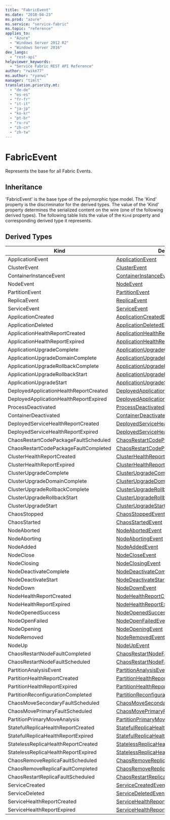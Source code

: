 ```yaml
---
title: "FabricEvent"
ms.date: "2018-04-23"
ms.prod: "azure"
ms.service: "service-fabric"
ms.topic: "reference"
applies_to: 
  - "Azure"
  - "Windows Server 2012 R2"
  - "Windows Server 2016"
dev_langs: 
  - "rest-api"
helpviewer_keywords: 
  - "Service Fabric REST API Reference"
author: "rwike77"
ms.author: "ryanwi"
manager: "timlt"
translation.priority.mt: 
  - "de-de"
  - "es-es"
  - "fr-fr"
  - "it-it"
  - "ja-jp"
  - "ko-kr"
  - "pt-br"
  - "ru-ru"
  - "zh-cn"
  - "zh-tw"
---
```

# FabricEvent

Represents the base for all Fabric Events.
## Inheritance

'FabricEvent' is the base type of the polymorphic type model. The 'Kind' property is the discriminator for the derived types. 
The value of the 'Kind' property determines the serialized content on the wire (one of the following derived types). 
The following table lists the value of the `Kind` property and corresponding derived type it represents.
## Derived Types

| Kind | Derived Type |
| --- | --- | 
| ApplicationEvent | [ApplicationEvent](sfclient-v62-model-applicationevent.md) |
| ClusterEvent | [ClusterEvent](sfclient-v62-model-clusterevent.md) |
| ContainerInstanceEvent | [ContainerInstanceEvent](sfclient-v62-model-containerinstanceevent.md) |
| NodeEvent | [NodeEvent](sfclient-v62-model-nodeevent.md) |
| PartitionEvent | [PartitionEvent](sfclient-v62-model-partitionevent.md) |
| ReplicaEvent | [ReplicaEvent](sfclient-v62-model-replicaevent.md) |
| ServiceEvent | [ServiceEvent](sfclient-v62-model-serviceevent.md) |
| ApplicationCreated | [ApplicationCreatedEvent](sfclient-v62-model-applicationcreatedevent.md) |
| ApplicationDeleted | [ApplicationDeletedEvent](sfclient-v62-model-applicationdeletedevent.md) |
| ApplicationHealthReportCreated | [ApplicationHealthReportCreatedEvent](sfclient-v62-model-applicationhealthreportcreatedevent.md) |
| ApplicationHealthReportExpired | [ApplicationHealthReportExpiredEvent](sfclient-v62-model-applicationhealthreportexpiredevent.md) |
| ApplicationUpgradeComplete | [ApplicationUpgradeCompleteEvent](sfclient-v62-model-applicationupgradecompleteevent.md) |
| ApplicationUpgradeDomainComplete | [ApplicationUpgradeDomainCompleteEvent](sfclient-v62-model-applicationupgradedomaincompleteevent.md) |
| ApplicationUpgradeRollbackComplete | [ApplicationUpgradeRollbackCompleteEvent](sfclient-v62-model-applicationupgraderollbackcompleteevent.md) |
| ApplicationUpgradeRollbackStart | [ApplicationUpgradeRollbackStartEvent](sfclient-v62-model-applicationupgraderollbackstartevent.md) |
| ApplicationUpgradeStart | [ApplicationUpgradeStartEvent](sfclient-v62-model-applicationupgradestartevent.md) |
| DeployedApplicationHealthReportCreated | [DeployedApplicationHealthReportCreatedEvent](sfclient-v62-model-deployedapplicationhealthreportcreatedevent.md) |
| DeployedApplicationHealthReportExpired | [DeployedApplicationHealthReportExpiredEvent](sfclient-v62-model-deployedapplicationhealthreportexpiredevent.md) |
| ProcessDeactivated | [ProcessDeactivatedEvent](sfclient-v62-model-processdeactivatedevent.md) |
| ContainerDeactivated | [ContainerDeactivatedEvent](sfclient-v62-model-containerdeactivatedevent.md) |
| DeployedServiceHealthReportCreated | [DeployedServiceHealthReportCreatedEvent](sfclient-v62-model-deployedservicehealthreportcreatedevent.md) |
| DeployedServiceHealthReportExpired | [DeployedServiceHealthReportExpiredEvent](sfclient-v62-model-deployedservicehealthreportexpiredevent.md) |
| ChaosRestartCodePackageFaultScheduled | [ChaosRestartCodePackageFaultScheduledEvent](sfclient-v62-model-chaosrestartcodepackagefaultscheduledevent.md) |
| ChaosRestartCodePackageFaultCompleted | [ChaosRestartCodePackageFaultCompletedEvent](sfclient-v62-model-chaosrestartcodepackagefaultcompletedevent.md) |
| ClusterHealthReportCreated | [ClusterHealthReportCreatedEvent](sfclient-v62-model-clusterhealthreportcreatedevent.md) |
| ClusterHealthReportExpired | [ClusterHealthReportExpiredEvent](sfclient-v62-model-clusterhealthreportexpiredevent.md) |
| ClusterUpgradeComplete | [ClusterUpgradeCompleteEvent](sfclient-v62-model-clusterupgradecompleteevent.md) |
| ClusterUpgradeDomainComplete | [ClusterUpgradeDomainCompleteEvent](sfclient-v62-model-clusterupgradedomaincompleteevent.md) |
| ClusterUpgradeRollbackComplete | [ClusterUpgradeRollbackCompleteEvent](sfclient-v62-model-clusterupgraderollbackcompleteevent.md) |
| ClusterUpgradeRollbackStart | [ClusterUpgradeRollbackStartEvent](sfclient-v62-model-clusterupgraderollbackstartevent.md) |
| ClusterUpgradeStart | [ClusterUpgradeStartEvent](sfclient-v62-model-clusterupgradestartevent.md) |
| ChaosStopped | [ChaosStoppedEvent](sfclient-v62-model-chaosstoppedevent.md) |
| ChaosStarted | [ChaosStartedEvent](sfclient-v62-model-chaosstartedevent.md) |
| NodeAborted | [NodeAbortedEvent](sfclient-v62-model-nodeabortedevent.md) |
| NodeAborting | [NodeAbortingEvent](sfclient-v62-model-nodeabortingevent.md) |
| NodeAdded | [NodeAddedEvent](sfclient-v62-model-nodeaddedevent.md) |
| NodeClose | [NodeCloseEvent](sfclient-v62-model-nodecloseevent.md) |
| NodeClosing | [NodeClosingEvent](sfclient-v62-model-nodeclosingevent.md) |
| NodeDeactivateComplete | [NodeDeactivateCompleteEvent](sfclient-v62-model-nodedeactivatecompleteevent.md) |
| NodeDeactivateStart | [NodeDeactivateStartEvent](sfclient-v62-model-nodedeactivatestartevent.md) |
| NodeDown | [NodeDownEvent](sfclient-v62-model-nodedownevent.md) |
| NodeHealthReportCreated | [NodeHealthReportCreatedEvent](sfclient-v62-model-nodehealthreportcreatedevent.md) |
| NodeHealthReportExpired | [NodeHealthReportExpiredEvent](sfclient-v62-model-nodehealthreportexpiredevent.md) |
| NodeOpenedSuccess | [NodeOpenedSuccessEvent](sfclient-v62-model-nodeopenedsuccessevent.md) |
| NodeOpenFailed | [NodeOpenFailedEvent](sfclient-v62-model-nodeopenfailedevent.md) |
| NodeOpening | [NodeOpeningEvent](sfclient-v62-model-nodeopeningevent.md) |
| NodeRemoved | [NodeRemovedEvent](sfclient-v62-model-noderemovedevent.md) |
| NodeUp | [NodeUpEvent](sfclient-v62-model-nodeupevent.md) |
| ChaosRestartNodeFaultCompleted | [ChaosRestartNodeFaultCompletedEvent](sfclient-v62-model-chaosrestartnodefaultcompletedevent.md) |
| ChaosRestartNodeFaultScheduled | [ChaosRestartNodeFaultScheduledEvent](sfclient-v62-model-chaosrestartnodefaultscheduledevent.md) |
| PartitionAnalysisEvent | [PartitionAnalysisEvent](sfclient-v62-model-partitionanalysisevent.md) |
| PartitionHealthReportCreated | [PartitionHealthReportCreatedEvent](sfclient-v62-model-partitionhealthreportcreatedevent.md) |
| PartitionHealthReportExpired | [PartitionHealthReportExpiredEvent](sfclient-v62-model-partitionhealthreportexpiredevent.md) |
| PartitionReconfigurationCompleted | [PartitionReconfigurationCompletedEvent](sfclient-v62-model-partitionreconfigurationcompletedevent.md) |
| ChaosMoveSecondaryFaultScheduled | [ChaosMoveSecondaryFaultScheduledEvent](sfclient-v62-model-chaosmovesecondaryfaultscheduledevent.md) |
| ChaosMovePrimaryFaultScheduled | [ChaosMovePrimaryFaultScheduledEvent](sfclient-v62-model-chaosmoveprimaryfaultscheduledevent.md) |
| PartitionPrimaryMoveAnalysis | [PartitionPrimaryMoveAnalysisEvent](sfclient-v62-model-partitionprimarymoveanalysisevent.md) |
| StatefulReplicaHealthReportCreated | [StatefulReplicaHealthReportCreatedEvent](sfclient-v62-model-statefulreplicahealthreportcreatedevent.md) |
| StatefulReplicaHealthReportExpired | [StatefulReplicaHealthReportExpiredEvent](sfclient-v62-model-statefulreplicahealthreportexpiredevent.md) |
| StatelessReplicaHealthReportCreated | [StatelessReplicaHealthReportCreatedEvent](sfclient-v62-model-statelessreplicahealthreportcreatedevent.md) |
| StatelessReplicaHealthReportExpired | [StatelessReplicaHealthReportExpiredEvent](sfclient-v62-model-statelessreplicahealthreportexpiredevent.md) |
| ChaosRemoveReplicaFaultScheduled | [ChaosRemoveReplicaFaultScheduledEvent](sfclient-v62-model-chaosremovereplicafaultscheduledevent.md) |
| ChaosRemoveReplicaFaultCompleted | [ChaosRemoveReplicaFaultCompletedEvent](sfclient-v62-model-chaosremovereplicafaultcompletedevent.md) |
| ChaosRestartReplicaFaultScheduled | [ChaosRestartReplicaFaultScheduledEvent](sfclient-v62-model-chaosrestartreplicafaultscheduledevent.md) |
| ServiceCreated | [ServiceCreatedEvent](sfclient-v62-model-servicecreatedevent.md) |
| ServiceDeleted | [ServiceDeletedEvent](sfclient-v62-model-servicedeletedevent.md) |
| ServiceHealthReportCreated | [ServiceHealthReportCreatedEvent](sfclient-v62-model-servicehealthreportcreatedevent.md) |
| ServiceHealthReportExpired | [ServiceHealthReportExpiredEvent](sfclient-v62-model-servicehealthreportexpiredevent.md) |

